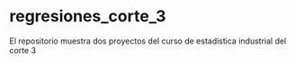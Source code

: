 # regresiones_corte_3
El repositorio muestra dos proyectos del curso de estadística industrial del corte 3
